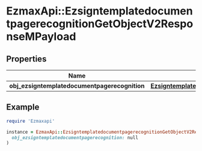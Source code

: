 # EzmaxApi::EzsigntemplatedocumentpagerecognitionGetObjectV2ResponseMPayload

## Properties

| Name | Type | Description | Notes |
| ---- | ---- | ----------- | ----- |
| **obj_ezsigntemplatedocumentpagerecognition** | [**EzsigntemplatedocumentpagerecognitionResponseCompound**](EzsigntemplatedocumentpagerecognitionResponseCompound.md) |  |  |

## Example

```ruby
require 'Ezmaxapi'

instance = EzmaxApi::EzsigntemplatedocumentpagerecognitionGetObjectV2ResponseMPayload.new(
  obj_ezsigntemplatedocumentpagerecognition: null
)
```

